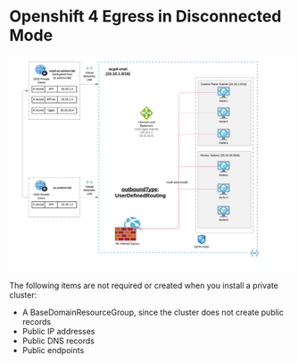 # Openshift 4 Egress in Disconnected Mode

 <img align="center" width="750" src="pics/egress_azure_disconnected.png">

The following items are not required or created when you install a private cluster:

* A BaseDomainResourceGroup, since the cluster does not create public records
* Public IP addresses
* Public DNS records
* Public endpoints
